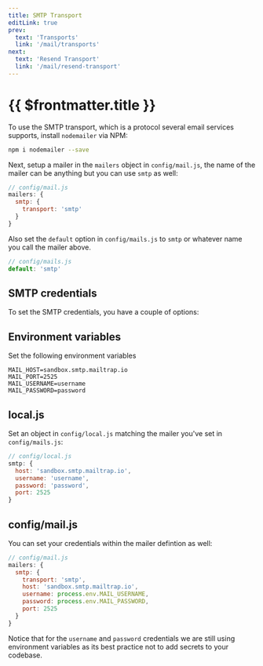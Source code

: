 ```yaml
---
title: SMTP Transport
editLink: true
prev:
  text: 'Transports'
  link: '/mail/transports'
next:
  text: 'Resend Transport'
  link: '/mail/resend-transport'
---
```


# {{ $frontmatter.title }}

To use the SMTP transport, which is a protocol several email services supports, install `nodemailer` via NPM:

```sh
npm i nodemailer --save
```

Next, setup a mailer in the `mailers` object in `config/mail.js`, the name of the mailer can be anything but you can use `smtp` as well:

```js
// config/mail.js
mailers: {
  smtp: {
    transport: 'smtp'
  }
}
```

Also set the `default` option in `config/mails.js` to `smtp` or whatever name you call the mailer above.

```js
// config/mails.js
default: 'smtp'
```

## SMTP credentials

To set the SMTP credentials, you have a couple of options:

## Environment variables

Set the following environment variables

```env
MAIL_HOST=sandbox.smtp.mailtrap.io
MAIL_PORT=2525
MAIL_USERNAME=username
MAIL_PASSWORD=password
```

## local.js

Set an object in `config/local.js` matching the mailer you've set in `config/mails.js`:

```js
// config/local.js
smtp: {
  host: 'sandbox.smtp.mailtrap.io',
  username: 'username',
  password: 'password',
  port: 2525
}
```

## config/mail.js

You can set your credentials within the mailer defintion as well:

```js
// config/mail.js
mailers: {
  smtp: {
    transport: 'smtp',
    host: 'sandbox.smtp.mailtrap.io',
    username: process.env.MAIL_USERNAME,
    password: process.env.MAIL_PASSWORD,
    port: 2525
  }
}
```

Notice that for the `username` and `password` credentials we are still using environment variables as its best practice not to add secrets to your codebase.
